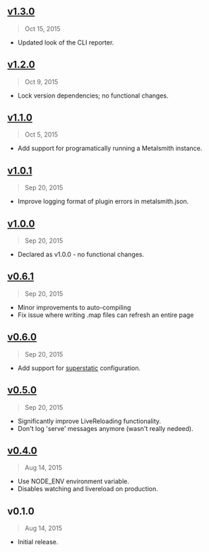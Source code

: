 ## [v1.3.0]
> Oct 15, 2015

- Updated look of the CLI reporter.

## [v1.2.0]
> Oct  9, 2015

- Lock version dependencies; no functional changes.

## [v1.1.0]
> Oct  5, 2015

- Add support for programatically running a Metalsmith instance.

## [v1.0.1]
> Sep 20, 2015

- Improve logging format of plugin errors in metalsmith.json.

## [v1.0.0]
> Sep 20, 2015

- Declared as v1.0.0 - no functional changes.

## [v0.6.1]
> Sep 20, 2015

- Minor improvements to auto-compiling
- Fix issue where writing .map files can refresh an entire page

## [v0.6.0]
> Sep 20, 2015

- Add support for [superstatic] configuration.

[superstatic]: https://www.npmjs.com/package/superstatic

## [v0.5.0]
> Sep 20, 2015

- Significantly improve LiveReloading functionality.
- Don't log 'serve' messages anymore (wasn't really nedeed).

## [v0.4.0]
> Aug 14, 2015

- Use NODE_ENV environment variable.
- Disables watching and livereload on production.

## v0.1.0
> Aug 14, 2015

- Initial release.

[v0.4.0]: https://github.com/rstacruz/metalsmith-start/compare/v0.1.0...v0.4.0
[v0.5.0]: https://github.com/rstacruz/metalsmith-start/compare/v0.4.0...v0.5.0
[v0.6.0]: https://github.com/rstacruz/metalsmith-start/compare/v0.5.0...v0.6.0
[v0.6.1]: https://github.com/rstacruz/metalsmith-start/compare/v0.6.0...v0.6.1
[v1.0.0]: https://github.com/rstacruz/metalsmith-start/compare/v0.6.1...v1.0.0
[v1.0.1]: https://github.com/rstacruz/metalsmith-start/compare/v1.0.0...v1.0.1
[v1.1.0]: https://github.com/rstacruz/metalsmith-start/compare/v1.0.1...v1.1.0
[v1.2.0]: https://github.com/rstacruz/metalsmith-start/compare/v1.1.0...v1.2.0
[v1.3.0]: https://github.com/rstacruz/metalsmith-start/compare/v1.2.0...v1.3.0
